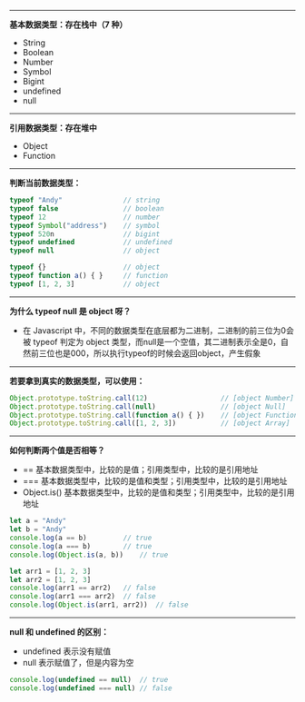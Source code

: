 
---

**基本数据类型：存在栈中（7 种）**
- String 
- Boolean 
- Number 
- Symbol 
- Bigint 
- undefined 
- null

------------

**引用数据类型：存在堆中**
- Object 
- Function 

------------

**判断当前数据类型：**

```javascript
typeof "Andy"				// string
typeof false				// boolean
typeof 12					// number
typeof Symbol("address")	// symbol
typeof 520n					// bigint
typeof undefined			// undefined
typeof null					// object

typeof {}					// object
typeof function a() { }		// function
typeof [1, 2, 3]			// object
```

------------

**为什么 typeof null 是 object 呀？**
- 在 Javascript 中，不同的数据类型在底层都为二进制，二进制的前三位为0会被 typeof 判定为 object 类型，而null是一个空值，其二进制表示全是0，自然前三位也是000，所以执行typeof的时候会返回object，产生假象

------------

**若要拿到真实的数据类型，可以使用：**
```javascript
Object.prototype.toString.call(12)					// [object Number]
Object.prototype.toString.call(null)				// [object Null]
Object.prototype.toString.call(function a() { })	// [object Function]
Object.prototype.toString.call([1, 2, 3])			// [object Array]
```

------------

**如何判断两个值是否相等？**
- == 基本数据类型中，比较的是值；引用类型中，比较的是引用地址
- === 基本数据类型中，比较的是值和类型；引用类型中，比较的是引用地址
- Object.is() 基本数据类型中，比较的是值和类型；引用类型中，比较的是引用地址

```javascript
let a = "Andy"
let b = "Andy"
console.log(a == b)         // true
console.log(a === b)        // true
console.log(Object.is(a, b))    // true

let arr1 = [1, 2, 3]
let arr2 = [1, 2, 3]
console.log(arr1 == arr2)   // false
console.log(arr1 === arr2)  // false
console.log(Object.is(arr1, arr2))  // false
```

------------

**null 和 undefined 的区别：**
- undefined 表示没有赋值
- null 表示赋值了，但是内容为空

```javascript
console.log(undefined == null)  // true
console.log(undefined === null) // false
```



